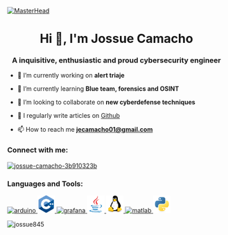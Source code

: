 [![MasterHead](https://hellofuture.orange.com/app/uploads/2021/04/home-HF_GA-1920x1080-CYBERSECU.gif)](https://rishavchanda.io)
<h1 align="center">Hi 👋, I'm Jossue Camacho</h1>
<h3 align="center">A inquisitive, enthusiastic and proud cybersecurity engineer</h3>

- 🔭 I’m currently working on **alert triaje**

- 🌱 I’m currently learning **Blue team, forensics and OSINT**

- 👯 I’m looking to collaborate on **new cyberdefense techniques**

- 📝 I regularly write articles on [Github](Github)

- 📫 How to reach me **jecamacho01@gmail.com**

<h3 align="left">Connect with me:</h3>
<p align="left">
<a href="https://linkedin.com/in/jossue-camacho-3b910323b" target="blank"><img align="center" src="https://raw.githubusercontent.com/rahuldkjain/github-profile-readme-generator/master/src/images/icons/Social/linked-in-alt.svg" alt="jossue-camacho-3b910323b" height="30" width="40" /></a>
</p>

<h3 align="left">Languages and Tools:</h3>
<p align="left"> <a href="https://www.arduino.cc/" target="_blank" rel="noreferrer"> <img src="https://cdn.worldvectorlogo.com/logos/arduino-1.svg" alt="arduino" width="40" height="40"/> </a> <a href="https://www.w3schools.com/cpp/" target="_blank" rel="noreferrer"> <img src="https://raw.githubusercontent.com/devicons/devicon/master/icons/cplusplus/cplusplus-original.svg" alt="cplusplus" width="40" height="40"/> </a> <a href="https://grafana.com" target="_blank" rel="noreferrer"> <img src="https://www.vectorlogo.zone/logos/grafana/grafana-icon.svg" alt="grafana" width="40" height="40"/> </a> <a href="https://www.java.com" target="_blank" rel="noreferrer"> <img src="https://raw.githubusercontent.com/devicons/devicon/master/icons/java/java-original.svg" alt="java" width="40" height="40"/> </a> <a href="https://www.linux.org/" target="_blank" rel="noreferrer"> <img src="https://raw.githubusercontent.com/devicons/devicon/master/icons/linux/linux-original.svg" alt="linux" width="40" height="40"/> </a> <a href="https://www.mathworks.com/" target="_blank" rel="noreferrer"> <img src="https://upload.wikimedia.org/wikipedia/commons/2/21/Matlab_Logo.png" alt="matlab" width="40" height="40"/> </a> <a href="https://www.python.org" target="_blank" rel="noreferrer"> <img src="https://raw.githubusercontent.com/devicons/devicon/master/icons/python/python-original.svg" alt="python" width="40" height="40"/> </a> </p>

<p><img align="center" src="https://github-readme-stats.vercel.app/api/top-langs?username=jossue845&show_icons=true&theme=radical&locale=en&layout=compact" alt="jossue845" /></p>
